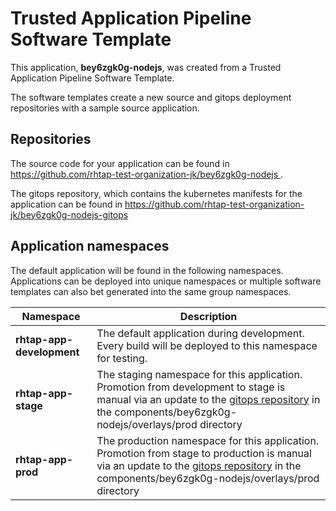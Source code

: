 # Trusted Application Pipeline Software Template

This application, **bey6zgk0g-nodejs**, was created from a Trusted Application Pipeline Software Template.

The software templates create a new source and gitops deployment repositories with a sample source application. 

## Repositories

The source code for your application can be found in [https://github.com/rhtap-test-organization-jk/bey6zgk0g-nodejs ](https://github.com/rhtap-test-organization-jk/bey6zgk0g-nodejs ).
 
The gitops repository, which contains the kubernetes manifests for the application can be found in 
[https://github.com/rhtap-test-organization-jk/bey6zgk0g-nodejs-gitops ](https://github.com/rhtap-test-organization-jk/bey6zgk0g-nodejs-gitops ) 

## Application namespaces 

The default application will be found in the following namespaces. Applications can be deployed into unique namespaces or multiple software templates can also bet generated into the same group namespaces.  

|  Namespace   |  Description   |  
| -------- | -------- |   
| **rhtap-app-development** | The default application during development. Every build will be deployed to this namespace for testing. | 
| **rhtap-app-stage** | The staging namespace for this application. Promotion from development to stage is manual via an update to the [gitops repository](https://github.com/rhtap-test-organization-jk/bey6zgk0g-nodejs-gitops ) in the components/bey6zgk0g-nodejs/overlays/prod directory |  
| **rhtap-app-prod** | The production namespace for this application. Promotion from stage to production is manual via an update to the [gitops repository](https://github.com/rhtap-test-organization-jk/bey6zgk0g-nodejs-gitops ) in the components/bey6zgk0g-nodejs/overlays/prod directory | 